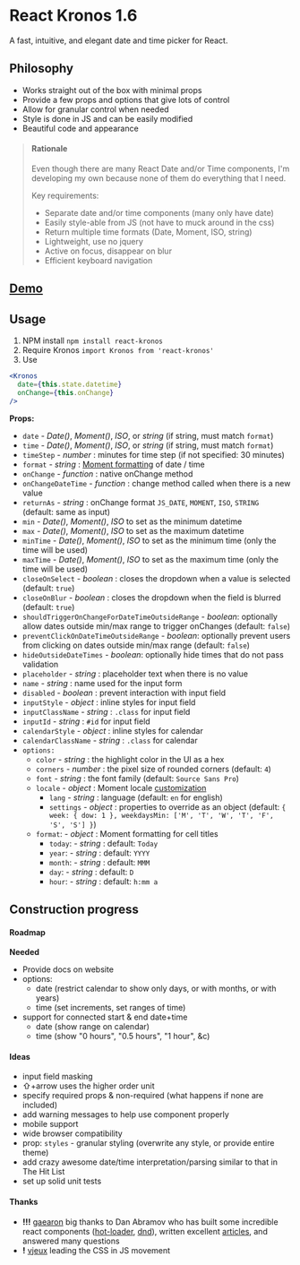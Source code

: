 React Kronos 1.6
================

A fast, intuitive, and elegant date and time picker for React.

## Philosophy

- Works straight out of the box with minimal props
- Provide a few props and options that give lots of control
- Allow for granular control when needed
- Style is done in JS and can be easily modified
- Beautiful code and appearance

> #### Rationale
>
> Even though there are many React Date and/or Time components, I'm developing my own because none of them do everything that I need.
>
> Key requirements:
> - Separate date and/or time components (many only have date)
> - Easily style-able from JS (not have to muck around in the css)
> - Return multiple time formats (Date, Moment, ISO, string)
> - Lightweight, use no jquery
> - Active on focus, disappear on blur
> - Efficient keyboard navigation

## [Demo](http://dubert.github.io/react-kronos)

## Usage

1. NPM install `npm install react-kronos`
2. Require Kronos `import Kronos from 'react-kronos'`
3. Use
```jsx
<Kronos
  date={this.state.datetime}
  onChange={this.onChange}
/>
```

**Props:**
- `date` - *Date()*, *Moment()*, *ISO*, or *string* (if string, must match `format`)
- `time` - *Date()*, *Moment()*, *ISO*, or *string* (if string, must match `format`)
- `timeStep` - *number* : minutes for time step (if not specified: 30 minutes)
- `format` - *string* : [Moment formatting](http://momentjs.com/docs/#/parsing/string-format/) of date / time
- `onChange` - *function* : native onChange method
- `onChangeDateTime` - *function* : change method called when there is a new value
- `returnAs` - *string* : onChange format `JS_DATE`, `MOMENT`, `ISO`, `STRING` (default: same as input)
- `min` - *Date()*, *Moment()*, *ISO* to set as the minimum datetime
- `max` - *Date()*, *Moment()*, *ISO* to set as the maximum datetime
- `minTime` - *Date()*, *Moment()*, *ISO* to set as the minimum time (only the time will be used)
- `maxTime` - *Date()*, *Moment()*, *ISO* to set as the maximum time (only the time will be used)
- `closeOnSelect` - *boolean* : closes the dropdown when a value is selected (default: `true`)
- `closeOnBlur` - *boolean* : closes the dropdown when the field is blurred (default: `true`)
- `shouldTriggerOnChangeForDateTimeOutsideRange` - *boolean*: optionally allow dates outside min/max range to trigger onChanges (default: `false`)
- `preventClickOnDateTimeOutsideRange` - *boolean*: optionally prevent users from clicking on dates outside min/max range (default: `false`)
- `hideOutsideDateTimes` - *boolean*: optionally hide times that do not pass validation
- `placeholder` - *string* : placeholder text when there is no value
- `name` - *string* : name used for the input form
- `disabled` - *boolean* : prevent interaction with input field
- `inputStyle` - *object* : inline styles for input field
- `inputClassName` - *string* : `.class` for input field
- `inputId` - *string* : `#id` for input field
- `calendarStyle` - *object* : inline styles for calendar
- `calendarClassName` - *string* : `.class` for calendar
- `options:`
  - `color` - *string* : the highlight color in the UI as a hex
  - `corners` - *number* : the pixel size of rounded corners (default: `4`)
  - `font` - *string* : the font family (default: `Source Sans Pro`)
  - `locale` - *object* : Moment locale [customization](http://momentjs.com/docs/#/customization/)
    - `lang` - *string* : language (default: `en` for english)
    - `settings` - *object* : properties to override as an object (default: `{ week: { dow: 1 }, weekdaysMin: ['M', 'T', 'W', 'T', 'F', 'S', 'S'] }`)
  - `format`: - *object* : Moment formatting for cell titles
    - `today`: - *string* : default: `Today`
    - `year`: - *string* : default: `YYYY`
    - `month`: - *string* : default: `MMM`
    - `day`: - *string* : default: `D`
    - `hour`: - *string* : default: `h:mm a`

## Construction progress

#### Roadmap

**Needed**
- Provide docs on website
- options:
  - date (restrict calendar to show only days, or with months, or with years)
  - time (set increments, set ranges of time)
- support for connected start & end date+time
  - date (show range on calendar)
  - time (show "0 hours", "0.5 hours", "1 hour", &c)

#### Ideas

- input field masking
- ⇧+arrow uses the higher order unit
- specify required props & non-required (what happens if none are included)
- add warning messages to help use component properly
- mobile support
- wide browser compatibility
- prop: `styles` - granular styling (overwrite any style, or provide entire theme)
- add crazy awesome date/time interpretation/parsing similar to that in The Hit List
- set up solid unit tests


#### Thanks

- **!!!** [gaearon](https://github.com/gaearon) big thanks to Dan Abramov who has built some incredible react components ([hot-loader](https://github.com/gaearon/react-hot-loader), [dnd](https://github.com/gaearon/react-dnd)), written excellent [articles](https://medium.com/@dan_abramov), and answered many questions
- **!** [vjeux](https://github.com/vjeux) leading the CSS in JS movement
